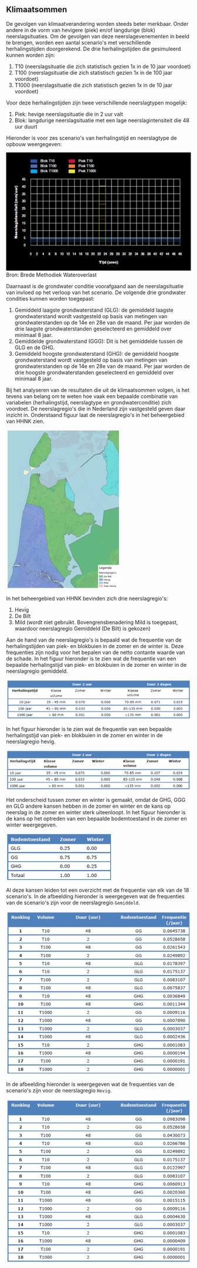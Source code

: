 ## **Klimaatsommen**
De gevolgen van klimaatverandering worden steeds beter merkbaar. Onder andere in de vorm van hevigere (piek) en/of langdurige (blok) neerslagsituaties. Om de gevolgen van deze neerslagevenementen in beeld te brengen, worden een aantal scenario's met verschillende herhalingstijden doorgerekend. De drie herhalingstijden die gesimuleerd kunnen worden zijn:

1. T10 (neerslagsituatie die zich statistisch gezien 1x in de 10 jaar voordoet)
2. T100 (neerslagsituatie die zich statistisch gezien 1x in de 100 jaar voordoet)
3. T1000 (neerslagsituatie die zich statistisch gezien 1x in de 10 jaar voordoet)

Voor deze herhalingstijden zijn twee verschillende neerslagtypen mogelijk:

1. Piek: hevige neerslagsituatie die in 2 uur valt
2. Blok: langdurige neerslagsituatie met een lage neerslagintensiteit die 48 uur duurt 

Hieronder is voor zes scenario's van herhalingstijd en neerslagtype de opbouw weergegeven:

![Alt text](../../../images/3_achtergronden_en_uitgangspunten/g_klimaatsommen/neerslag_piek_blok.png)<br>
Bron: Brede Methodiek Wateroverlast

Daarnaast is de grondwater conditie voorafgaand aan de neerslagsituatie van invloed op het verloop van het scenario. De volgende drie grondwater condities kunnen worden toegepast: 
1. Gemiddeld laagste grondwaterstand (GLG): de gemiddeld laagste grondwaterstand wordt vastgesteld op basis van metingen van grondwaterstanden op de 14e en 28e van de maand. Per jaar worden de drie laagste grondwaterstanden geselecteerd en gemiddeld over minimaal 8 jaar.
2. Gemiddelde grondwaterstand (GGG): Dit is het gemiddelde tussen de GLG en de GHG.
3. Gemiddeld hoogste grondwaterstand (GHG): de gemiddeld hoogste grondwaterstand wordt vastgesteld op basis van metingen van grondwaterstanden op de 14e en 28e van de maand. Per jaar worden de drie hoogste grondwaterstanden geselecteerd en gemiddeld over minimaal 8 jaar.

Bij het analyseren van de resultaten die uit de klimaatsommen volgen, is het tevens van belang om te weten hoe vaak een bepaalde combinatie van variabelen (herhalingstijd, neerslagtype en grondwaterconditie) zich voordoet. De neerslagregio's die in Nederland zijn vastgesteld geven daar inzicht in. Onderstaand figuur laat de neerslagregio's in het beheergebied van HHNK zien.<br>

![Alt text](../../../images/3_achtergronden_en_uitgangspunten/g_klimaatsommen/neerslagregios_hhnk.png)

In het beheergebied van HHNK bevinden zich drie neerslagregio's:
1. Hevig
2. De Bilt
3. Mild (wordt niet gebruikt. Bovengrensbenadering Mild is toegepast, waardoor neerslagregio Gemiddeld (De Bilt) is gekozen)

Aan de hand van de neerslagregio's is bepaald wat de frequentie van de herhalingstijden van piek- en blokbuien in de zomer en de winter is. Deze frequenties zijn nodig voor het bepalen van de netto contante waarde van de schade. In het figuur hieronder is te zien wat de frequentie van een bepaalde herhalingstijd van piek- en blokbuien in de zomer en winter in de neerslagregio gemiddeld.

![Alt text](../../../images/3_achtergronden_en_uitgangspunten/g_klimaatsommen/frequentie_neerslagvolume_gemiddeld.png)

In het figuur hieronder is te zien wat de frequentie van een bepaalde herhalingstijd van piek- en blokbuien in de zomer en winter in de neerslagregio hevig.

![Alt text](../../../images/3_achtergronden_en_uitgangspunten/g_klimaatsommen/frequentie_neerslagvolume_hevig.png)

Het onderscheid tussen zomer en winter is gemaakt, omdat de GHG, GGG en GLG andere kansen hebben in de zomer en winter en de kans op neerslag in de zomer en winter sterk uiteenloopt. In het figuur hieronder is de kans op het optreden van een bepaalde bodemtoestand in de zomer en winter weergegeven.

![Alt text](../../../images/3_achtergronden_en_uitgangspunten/g_klimaatsommen/kans_bodemtoestand.png)

Al deze kansen leiden tot een overzicht met de frequentie van elk van de 18 scenario's. In de afbeelding hieronder is weergegeven wat de frequenties van de scenario's zijn voor de neerslagregio ``Gemiddeld``.

![Alt text](../../../images/3_achtergronden_en_uitgangspunten/g_klimaatsommen/frequentie_scenarios_gemiddeld.png)

In de afbeelding hieronder is weergegeven wat de frequenties van de scenario's zijn voor de neerslagregio ``Hevig``.

![Alt text](../../../images/3_achtergronden_en_uitgangspunten/g_klimaatsommen/frequentie_scenarios_hevig.png)